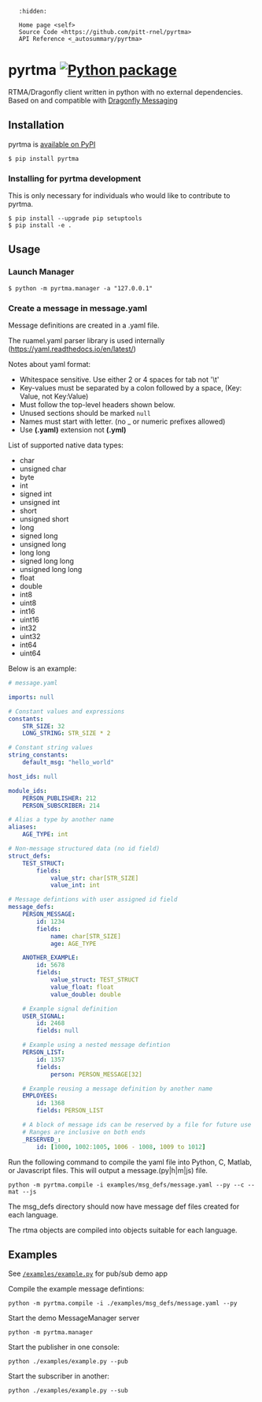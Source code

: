 ```{toctree}
   :hidden:

   Home page <self>
   Source Code <https://github.com/pitt-rnel/pyrtma>
   API Reference <_autosummary/pyrtma>
```

# pyrtma [![Python package](https://github.com/pitt-rnel/pyrtma/actions/workflows/python-package.yml/badge.svg)](https://github.com/pitt-rnel/pyrtma/actions/workflows/python-package.yml)

RTMA/Dragonfly client written in python with no external dependencies. Based on and compatible with [Dragonfly Messaging](https://github.com/pitt-rnel/rnel_dragonfly)

## Installation

pyrtma is [available on PyPI](https://pypi.org/project/pyrtma/)
```shell
$ pip install pyrtma
```

### Installing for pyrtma development

This is only necessary for individuals who would like to contribute to pyrtma.
```shell
$ pip install --upgrade pip setuptools
$ pip install -e .
```

## Usage

### Launch Manager

```shell
$ python -m pyrtma.manager -a "127.0.0.1"
```

### Create a message in message.yaml

Message definitions are created in a .yaml file.

The ruamel.yaml parser library is used internally (<https://yaml.readthedocs.io/en/latest/>)

Notes about yaml format:

- Whitespace sensitive. Use either 2 or 4 spaces for tab not '\t'
- Key-values must be separated by a colon followed by a space, (Key: Value, not Key:Value)
- Must follow the top-level headers shown below.
- Unused sections should be marked `null`
- Names must start with letter. (no _ or numeric prefixes allowed)
- Use **(.yaml)** extension not **(.yml)**

List of supported native data types:

- char
- unsigned char
- byte
- int
- signed int
- unsigned int
- short
- unsigned short
- long
- signed long
- unsigned long
- long long
- signed long long
- unsigned long long
- float
- double
- int8
- uint8
- int16
- uint16
- int32
- uint32
- int64
- uint64

Below is an example:

```yaml
# message.yaml

imports: null

# Constant values and expressions
constants: 
    STR_SIZE: 32
    LONG_STRING: STR_SIZE * 2

# Constant string values
string_constants:
    default_msg: "hello_world"

host_ids: null

module_ids:
    PERSON_PUBLISHER: 212
    PERSON_SUBSCRIBER: 214

# Alias a type by another name
aliases:
    AGE_TYPE: int

# Non-message structured data (no id field)
struct_defs:
    TEST_STRUCT:
        fields:
            value_str: char[STR_SIZE]
            value_int: int

# Message defintions with user assigned id field
message_defs:
    PERSON_MESSAGE:
        id: 1234
        fields:
            name: char[STR_SIZE]
            age: AGE_TYPE

    ANOTHER_EXAMPLE:
        id: 5678
        fields:
            value_struct: TEST_STRUCT
            value_float: float
            value_double: double

    # Example signal definition
    USER_SIGNAL:
        id: 2468
        fields: null

    # Example using a nested message defintion 
    PERSON_LIST:
        id: 1357
        fields:
            person: PERSON_MESSAGE[32]

    # Example reusing a message definition by another name
    EMPLOYEES:
        id: 1368
        fields: PERSON_LIST

    # A block of message ids can be reserved by a file for future use
    # Ranges are inclusive on both ends
    _RESERVED_:
        id: [1000, 1002:1005, 1006 - 1008, 1009 to 1012]
```

Run the following command to compile the yaml file into Python, C, Matlab, or Javascript files. This will output a message.(py|h|m|js) file.

```shell
python -m pyrtma.compile -i examples/msg_defs/message.yaml --py --c --mat --js
```

The msg_defs directory should now have message def files created for each language.

The rtma objects are compiled into objects suitable for each language.

## Examples

See [`/examples/example.py`](https://github.com/pitt-rnel/pyrtma/blob/master/examples/example.py) for pub/sub demo app

Compile the example message defintions:

```shell
python -m pyrtma.compile -i ./examples/msg_defs/message.yaml --py
```

Start the demo MessageManager server

```shell
python -m pyrtma.manager
```

Start the publisher in one console:

```shell
python ./examples/example.py --pub
```

Start the subscriber in another:

```shell
python ./examples/example.py --sub
```